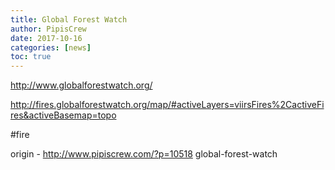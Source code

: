 ```yaml
---
title: Global Forest Watch
author: PipisCrew
date: 2017-10-16
categories: [news]
toc: true
---
```


http://www.globalforestwatch.org/

http://fires.globalforestwatch.org/map/#activeLayers=viirsFires%2CactiveFires&activeBasemap=topo

#fire

origin - http://www.pipiscrew.com/?p=10518 global-forest-watch